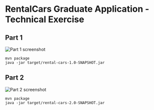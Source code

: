 # RentalCars Graduate Application - Technical Exercise

## Part 1
![Part 1 screenshot](https://github.com/RobPrecious/rentalcars/wiki/part1.png)
```
mvn package
java -jar target/rental-cars-1.0-SNAPSHOT.jar
```



## Part 2
![Part 2 screenshot](https://github.com/RobPrecious/rentalcars/wiki/part2.png)

```
mvn package
java -jar target/rental-cars-2.0-SNAPSHOT.jar
```
